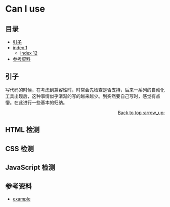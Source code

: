 # Can I use
## <a name="index"></a> 目录
- [引子](#start)
- [index 1](#index1)
  - [index 12](#index12)
- [参考资料](#reference)


## <a name="start"></a> 引子
写代码的时候，在考虑到兼容性时，时常会先检查是否支持，后来一系列的自动化工具出现后，这种事情似乎渐渐的写的越来越少。到突然要自己写时，感觉有点懵。在此进行一些基本的归纳。

<div align="right"><a href="#index">Back to top :arrow_up:</a></div>

## HTML 检测
## CSS 检测
## JavaScript 检测


## <a name="reference"></a> 参考资料
- [example][url-base]


[url-base]:https://xxholic.github.io/segment